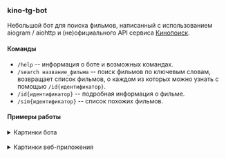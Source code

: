 ### kino-tg-bot

Небольшой бот для поиска фильмов, написанный с использованием aiogram / aiohttp и (не)официального API сервиса [Кинопоиск](https://www.kinopoisk.ru/).

#### Команды
* `/help` -- информация о боте и возможных командах.
* `/search название_фильма` -- поиск фильмов по ключевым словам, возвращает список фильмов, о каждом из которых можно узнать с помощью `/id{идентификатор}`.
* `/id{идентификатор}` -- подробная информация о фильме.
* `/sim{идентификатор}` -- список похожих фильмов.

#### Примеры работы

<details><summary><a>Картинки бота</a></summary><img src="pics/tg3.jpg" style="vertical-align:top" width=400/>
<img src="pics/tg2.jpg" style="vertical-align:top" width=400/>
<img src="pics/tg1.jpg" style="vertical-align:top" width=400/>
<img src="pics/tg5.jpg" style="vertical-align:top" width=400/>
<img src="pics/tg4.jpg" style="vertical-align:top" width=400/>

</details></br>
<details><summary><a>Картинки веб-приложения</a></summary><img src="pics/web1.png" style="vertical-align:top" width=400/>
<img src="pics/web2.png" style="vertical-align:top" width=400/>

</details></br>